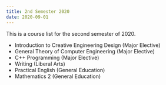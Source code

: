 ```yaml
---
title: 2nd Semester 2020
date: 2020-09-01
---
```


This is a course list for the second semester of 2020.

<!--more-->

- Introduction to Creative Engineering Design (Major Elective)
- General Theory of Computer Engineering (Major Elective)
- C++ Programming (Major Elective)
- Writing (Liberal Arts)
- Practical English (General Education)
- Mathematics 2 (General Education)